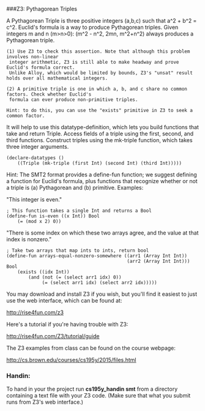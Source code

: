 ###Z3: Pythagorean Triples

A Pythagorean Triple is three positive integers (a,b,c) such that a^2 + b^2 = c^2. 
Euclid's formula is a way to produce Pythagorean triples. Given integers m and n (m>n>0):
(m^2 - n^2, 2mn, m^2+n^2) always produces a Pythagorean triple.

    (1) Use Z3 to check this assertion. Note that although this problem involves non-linear 
     integer arithmetic, Z3 is still able to make headway and prove Euclid's formula correct.
     Unlike Alloy, which would be limited by bounds, Z3's "unsat" result holds over all mathematical integers.

    (2) A primitive triple is one in which a, b, and c share no common factors. Check whether Euclid's
     formula can ever produce non-primitive triples. 

    Hint: to do this, you can use the "exists" primitive in Z3 to seek a common factor.

It will help to use this datatype-definition, which lets you build functions
that take and return Triple.  Access fields of a triple using the first,
second, and third functions. Construct triples using the mk-triple function,
which takes three integer arguments.

    (declare-datatypes () 
        ((Triple (mk-triple (first Int) (second Int) (third Int)))))

Hint: The SMT2 format provides a define-fun function; we suggest defining a
function for Euclid's formula,  plus functions that recognize whether or not a
triple is (a) Pythagorean and (b) primitive. Examples:

"This integer is even."
    
    ; This function takes a single Int and returns a Bool
    (define-fun is-even ((x Int)) Bool  
        (= (mod x 2) 0))

"There is some index on which these two arrays agree, and the value at that index is nonzero."
    
    ; Take two arrays that map ints to ints, return bool
    (define-fun arrays-equal-nonzero-somewhere ((arr1 (Array Int Int)) 
                                                (arr2 (Array Int Int))) Bool  
        (exists ((idx Int)) 
            (and (not (= (select arr1 idx) 0)) 
                 (= (select arr1 idx) (select arr2 idx)))))

You may download and install Z3 if you wish, but you'll find it easiest to
just use the web interface, which can be found at:

http://rise4fun.com/z3

Here's a tutorial if you're having trouble with Z3:

http://rise4fun.com/Z3/tutorial/guide

The Z3 examples from class can be found on the course webpage:

http://cs.brown.edu/courses/cs195y/2015/files.html

### Handin:
To hand in your the project run __cs195y_handin smt__ from a directory containing a text file with your Z3 code. (Make sure that what you submit runs from Z3's web interface.)

